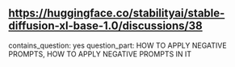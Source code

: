 ## https://huggingface.co/stabilityai/stable-diffusion-xl-base-1.0/discussions/38

contains_question: yes
question_part: HOW TO APPLY NEGATIVE PROMPTS, HOW TO APPLY NEGATIVE PROMPTS IN IT